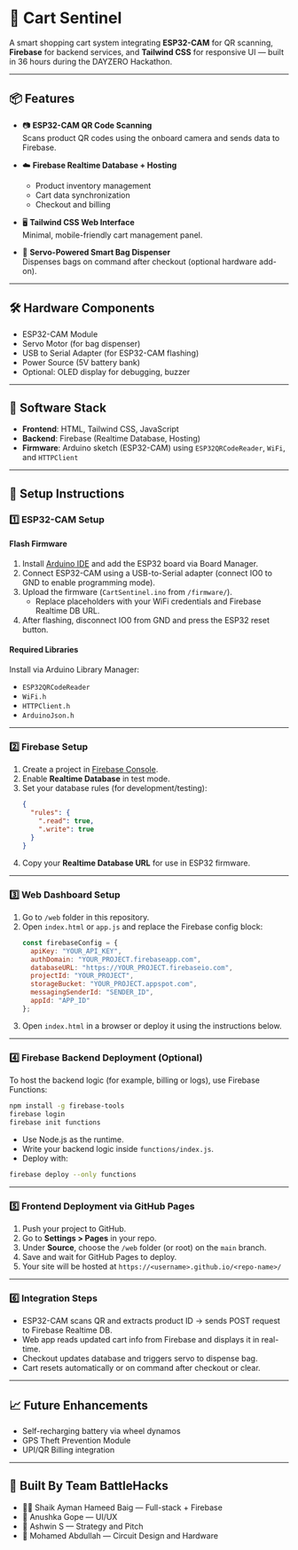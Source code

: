 
# 🛒 Cart Sentinel

A smart shopping cart system integrating **ESP32-CAM** for QR scanning, **Firebase** for backend services, and **Tailwind CSS** for responsive UI — built in 36 hours during the DAYZERO Hackathon.

---

## 📦 Features

- 📷 **ESP32-CAM QR Code Scanning**  
  Scans product QR codes using the onboard camera and sends data to Firebase.
  
- ☁️ **Firebase Realtime Database + Hosting**  
  - Product inventory management  
  - Cart data synchronization  
  - Checkout and billing
  
- 🖥️ **Tailwind CSS Web Interface**  
  Minimal, mobile-friendly cart management panel.

- 🎒 **Servo-Powered Smart Bag Dispenser**  
  Dispenses bags on command after checkout (optional hardware add-on).

---

## 🛠️ Hardware Components

- ESP32-CAM Module  
- Servo Motor (for bag dispenser)  
- USB to Serial Adapter (for ESP32-CAM flashing)  
- Power Source (5V battery bank)  
- Optional: OLED display for debugging, buzzer  

---

## 🧰 Software Stack

- **Frontend**: HTML, Tailwind CSS, JavaScript  
- **Backend**: Firebase (Realtime Database, Hosting)  
- **Firmware**: Arduino sketch (ESP32-CAM) using `ESP32QRCodeReader`, `WiFi`, and `HTTPClient`

---

## 🚀 Setup Instructions

### 1️⃣ ESP32-CAM Setup

#### Flash Firmware

1. Install [Arduino IDE](https://www.arduino.cc/en/software) and add the ESP32 board via Board Manager.
2. Connect ESP32-CAM using a USB-to-Serial adapter (connect IO0 to GND to enable programming mode).
3. Upload the firmware (`CartSentinel.ino` from `/firmware/`).
   - Replace placeholders with your WiFi credentials and Firebase Realtime DB URL.
4. After flashing, disconnect IO0 from GND and press the ESP32 reset button.

#### Required Libraries

Install via Arduino Library Manager:
- `ESP32QRCodeReader`
- `WiFi.h`
- `HTTPClient.h`
- `ArduinoJson.h`

---

### 2️⃣ Firebase Setup

1. Create a project in [Firebase Console](https://console.firebase.google.com/).
2. Enable **Realtime Database** in test mode.
3. Set your database rules (for development/testing):
   ```json
   {
     "rules": {
       ".read": true,
       ".write": true
     }
   }
   ```
4. Copy your **Realtime Database URL** for use in ESP32 firmware.

---

### 3️⃣ Web Dashboard Setup

1. Go to `/web` folder in this repository.
2. Open `index.html` or `app.js` and replace the Firebase config block:
   ```javascript
   const firebaseConfig = {
     apiKey: "YOUR_API_KEY",
     authDomain: "YOUR_PROJECT.firebaseapp.com",
     databaseURL: "https://YOUR_PROJECT.firebaseio.com",
     projectId: "YOUR_PROJECT",
     storageBucket: "YOUR_PROJECT.appspot.com",
     messagingSenderId: "SENDER_ID",
     appId: "APP_ID"
   };
   ```
3. Open `index.html` in a browser or deploy it using the instructions below.

---

### 4️⃣ Firebase Backend Deployment (Optional)

To host the backend logic (for example, billing or logs), use Firebase Functions:

```bash
npm install -g firebase-tools
firebase login
firebase init functions
```

- Use Node.js as the runtime.
- Write your backend logic inside `functions/index.js`.
- Deploy with:
```bash
firebase deploy --only functions
```

---

### 5️⃣ Frontend Deployment via GitHub Pages

1. Push your project to GitHub.
2. Go to **Settings > Pages** in your repo.
3. Under **Source**, choose the `/web` folder (or root) on the `main` branch.
4. Save and wait for GitHub Pages to deploy.
5. Your site will be hosted at `https://<username>.github.io/<repo-name>/`

---

### 6️⃣ Integration Steps

- ESP32-CAM scans QR and extracts product ID → sends POST request to Firebase Realtime DB.
- Web app reads updated cart info from Firebase and displays it in real-time.
- Checkout updates database and triggers servo to dispense bag.
- Cart resets automatically or on command after checkout or clear.

---





## 📈 Future Enhancements

- Self-recharging battery via wheel dynamos  
- GPS Theft Prevention Module  
- UPI/QR Billing integration  

---

## 🧠 Built By Team BattleHacks

- 👨‍💻 Shaik Ayman Hameed Baig — Full-stack + Firebase  
- 🎨 Anushka Gope — UI/UX  
- 🧠 Ashwin S — Strategy and Pitch  
- 🔌 Mohamed Abdullah — Circuit Design and Hardware
